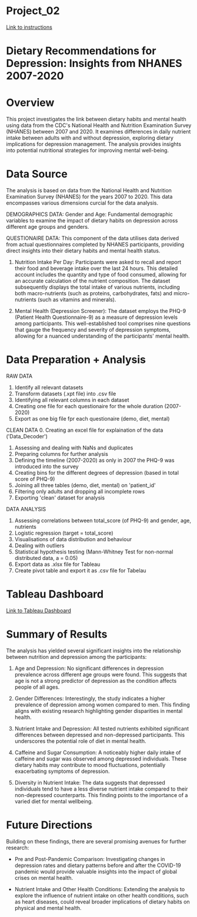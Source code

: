 # Project_02
[Link to instructions](https://github.com/jantzla/Project_02/blob/main/Instructions.md)

# Dietary Recommendations for Depression: Insights from NHANES 2007-2020

# Overview
This project investigates the link between dietary habits and mental health using data from the CDC's National Health and Nutrition Examination Survey (NHANES) between 2007 and 2020. It examines differences in daily nutrient intake between adults with and without depression, exploring dietary implications for depression management. The analysis provides insights into potential nutritional strategies for improving mental well-being.

# Data Source
The analysis is based on data from the National Health and Nutrition Examination Survey (NHANES) for the years 2007 to 2020. This data encompasses various dimensions curcial for the data analysis.

DEMOGRAPHICS DATA:
Gender and Age: Fundamental demographic variables to examine the impact of dietary habits on depression across different age groups and genders.

QUESTIONAIRE DATA:
This component of the data utilises data derived from actual questionnaires completed by NHANES participants, providing direct insights into their dietary habits and mental health status.

1. Nutrition Intake Per Day: Participants were asked to recall and report their food and beverage intake over the last 24 hours. This detailed account includes the quantity and type of food consumed, allowing for an accurate calculation of the nutrient composition. The dataset subsequently displays the total intake of various nutrients, including both macro-nutrients (such as proteins, carbohydrates, fats) and micro-nutrients (such as vitamins and minerals).

2. Mental Health (Depression Screener): The dataset employs the PHQ-9 (Patient Health Questionnaire-9) as a measure of depression levels among participants. This well-established tool comprises nine questions that gauge the frequency and severity of depression symptoms, allowing for a nuanced understanding of the participants' mental health.

# Data Preparation + Analysis
RAW DATA
1. Identify all relevant datasets
2. Transform datasets (.xpt file) into .csv file
3. Identifying all relevant columns in each dataset
4. Creating one file for each questionaire for the whole duration (2007-2020)
5. Export as one big file fpr each questionaire (demo, diet, mental)

CLEAN DATA
0. Creating an excel file for explaination of the data ('Data_Decoder')
1. Assessing and dealing with NaNs and duplicates
2. Preparing columns for further analysis
3. Defining the timeline (2007-2020) as only in 2007 the PHQ-9 was introduced into the survey
4. Creating bins for the different degrees of depression (based in total score of PHQ-9)
5. Joining all three tables (demo, diet, mental) on 'patient_id'
6. Filtering only adults and dropping all incomplete rows
7. Exporting 'clean' dataset for analysis

DATA ANALYSIS
1. Assessing correlations between total_score (of PHQ-9) and gender, age, nutrients
2. Logistic regression (target = total_score)
3. Visualisations of data distribution and behaviour
4. Dealing with outliers
5. Statistical hypothesis testing (Mann-Whitney Test for non-normal distributed data, a = 0.05)
6. Export data as .xlsx file for Tableau
7. Create pivot table and export it as .csv file for Tabelau


# Tableau Dashboard
[Link to Tableau Dashboard](https://public.tableau.com/app/profile/laura.isabell.jantz/viz/Project_2_final_17025763063880/Dashboard?publish=yes)

# Summary of Results
The analysis has yielded several significant insights into the relationship between nutrition and depression among the participants:

1. Age and Depression: No significant differences in depression prevalence across different age groups were found. This suggests that age is not a strong predictor of depression as the condition affects people of all ages.

2. Gender Differences: Interestingly, the study indicates a higher prevalence of depression among women compared to men. This finding aligns with existing research highlighting gender disparities in mental health.

3. Nutrient Intake and Depression: All tested nutrients exhibited significant differences between depressed and non-depressed participants. This underscores the potential role of diet in mental health.

4. Caffeine and Sugar Consumption: A noticeably higher daily intake of caffeine and sugar was observed among depressed individuals. These dietary habits may contribute to mood fluctuations, potentially exacerbating symptoms of depression.

5. Diversity in Nutrient Intake: The data suggests that depressed individuals tend to have a less diverse nutrient intake compared to their non-depressed counterparts. This finding points to the importance of a varied diet for mental wellbeing.

# Future Directions
Building on these findings, there are several promising avenues for further research:

- Pre and Post-Pandemic Comparison: Investigating changes in depression rates and dietary patterns before and after the COVID-19 pandemic would provide valuable insights into the impact of global crises on mental health.

- Nutrient Intake and Other Health Conditions: Extending the analysis to explore the influence of nutrient intake on other health conditions, such as heart diseases, could reveal broader implications of dietary habits on physical and mental health.
